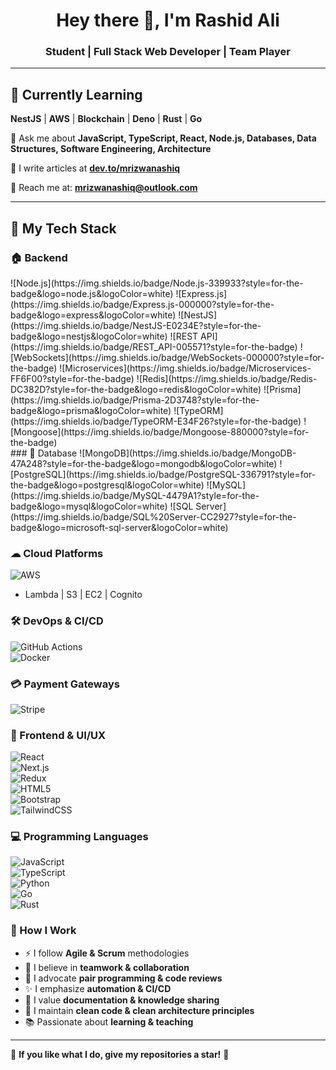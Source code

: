 <h1 align="center">Hey there 👋, I'm Rashid Ali</h1>
<h3 align="center">Student | Full Stack Web Developer | Team Player</h3>

---

## 🌱 Currently Learning  
**NestJS** | **AWS** | **Blockchain** | **Deno** | **Rust** | **Go**  

💬 Ask me about **JavaScript, TypeScript, React, Node.js, Databases, Data Structures, Software Engineering, Architecture**  

👯️️ I write articles at **[dev.to/mrizwanashiq](https://dev.to/mrizwanashiq)**  

📧 Reach me at: **mrizwanashiq@outlook.com**  

---

## 🚀 My Tech Stack  

### 🏠 Backend 
<div display="flex">
![Node.js](https://img.shields.io/badge/Node.js-339933?style=for-the-badge&logo=node.js&logoColor=white)  
![Express.js](https://img.shields.io/badge/Express.js-000000?style=for-the-badge&logo=express&logoColor=white)  
![NestJS](https://img.shields.io/badge/NestJS-E0234E?style=for-the-badge&logo=nestjs&logoColor=white)  
![REST API](https://img.shields.io/badge/REST_API-005571?style=for-the-badge)  
![WebSockets](https://img.shields.io/badge/WebSockets-000000?style=for-the-badge)  
![Microservices](https://img.shields.io/badge/Microservices-FF6F00?style=for-the-badge)  
![Redis](https://img.shields.io/badge/Redis-DC382D?style=for-the-badge&logo=redis&logoColor=white)  
![Prisma](https://img.shields.io/badge/Prisma-2D3748?style=for-the-badge&logo=prisma&logoColor=white)  
![TypeORM](https://img.shields.io/badge/TypeORM-E34F26?style=for-the-badge)  
![Mongoose](https://img.shields.io/badge/Mongoose-880000?style=for-the-badge)  
</div>
### 📄 Database  
![MongoDB](https://img.shields.io/badge/MongoDB-47A248?style=for-the-badge&logo=mongodb&logoColor=white)  
![PostgreSQL](https://img.shields.io/badge/PostgreSQL-336791?style=for-the-badge&logo=postgresql&logoColor=white)  
![MySQL](https://img.shields.io/badge/MySQL-4479A1?style=for-the-badge&logo=mysql&logoColor=white)  
![SQL Server](https://img.shields.io/badge/SQL%20Server-CC2927?style=for-the-badge&logo=microsoft-sql-server&logoColor=white)  

### ☁ Cloud Platforms  
![AWS](https://img.shields.io/badge/AWS-FF9900?style=for-the-badge&logo=amazon-aws&logoColor=white)  
- Lambda | S3 | EC2 | Cognito  

### 🛠 DevOps & CI/CD  
![GitHub Actions](https://img.shields.io/badge/GitHub_Actions-2088FF?style=for-the-badge&logo=github-actions&logoColor=white)  
![Docker](https://img.shields.io/badge/Docker-2496ED?style=for-the-badge&logo=docker&logoColor=white)  

### 💳 Payment Gateways  
![Stripe](https://img.shields.io/badge/Stripe-008CDD?style=for-the-badge&logo=stripe&logoColor=white)  

### 🎨 Frontend & UI/UX  
![React](https://img.shields.io/badge/React-61DAFB?style=for-the-badge&logo=react&logoColor=black)  
![Next.js](https://img.shields.io/badge/Next.js-000000?style=for-the-badge&logo=next.js&logoColor=white)  
![Redux](https://img.shields.io/badge/Redux-764ABC?style=for-the-badge&logo=redux&logoColor=white)  
![HTML5](https://img.shields.io/badge/HTML5-E34F26?style=for-the-badge&logo=html5&logoColor=white)  
![Bootstrap](https://img.shields.io/badge/Bootstrap-7952B3?style=for-the-badge&logo=bootstrap&logoColor=white)  
![TailwindCSS](https://img.shields.io/badge/TailwindCSS-38B2AC?style=for-the-badge&logo=tailwind-css&logoColor=white)  

### 💻 Programming Languages  
![JavaScript](https://img.shields.io/badge/JavaScript-F7DF1E?style=for-the-badge&logo=javascript&logoColor=black)  
![TypeScript](https://img.shields.io/badge/TypeScript-007ACC?style=for-the-badge&logo=typescript&logoColor=white)  
![Python](https://img.shields.io/badge/Python-3776AB?style=for-the-badge&logo=python&logoColor=white)  
![Go](https://img.shields.io/badge/Go-00ADD8?style=for-the-badge&logo=go&logoColor=white)  
![Rust](https://img.shields.io/badge/Rust-000000?style=for-the-badge&logo=rust&logoColor=white)  

### 🧪 How I Work  
- ⚡ I follow **Agile & Scrum** methodologies  
- 💪 I believe in **teamwork & collaboration**  
- 🔬 I advocate **pair programming & code reviews**  
- ✨ I emphasize **automation & CI/CD**  
- 📑 I value **documentation & knowledge sharing**  
- 🏢 I maintain **clean code & clean architecture principles**  
- 📚 Passionate about **learning & teaching**  

---


🌟 **If you like what I do, give my repositories a star!** 🚀
